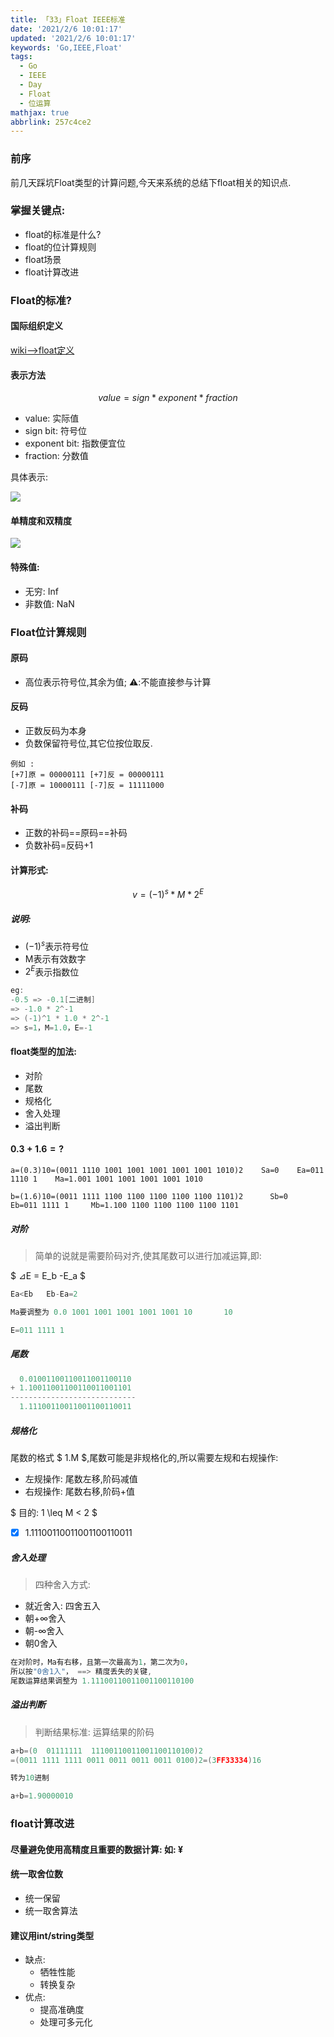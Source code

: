 ```yaml
---
title: 「33」Float IEEE标准
date: '2021/2/6 10:01:17'
updated: '2021/2/6 10:01:17'
keywords: 'Go,IEEE,Float'
tags:
  - Go
  - IEEE
  - Day
  - Float
  - 位运算
mathjax: true
abbrlink: 257c4ce2
---
```


### 前序

前几天踩坑Float类型的计算问题,今天来系统的总结下float相关的知识点.

### 掌握关键点:

* float的标准是什么?
* float的位计算规则
* float场景
* float计算改进

<!--more-->
### Float的标准?

#### 国际组织定义

[wiki-->float定义](https://zh.wikipedia.org/wiki/IEEE_754)


#### 表示方法

$$ value =  sign * exponent * fraction $$

* value: 实际值
* sign bit: 符号位
* exponent bit: 指数便宜位
* fraction: 分数值

具体表示:

![](https://github.com/crab21/Images/tree/master/clipboard_20210206_104959.webp)

#### 单精度和双精度

![](https://github.com/crab21/Images/tree/master/clipboard_20210206_110116.png)



#### 特殊值:

* 无穷: Inf
* 非数值: NaN

### Float位计算规则

#### 原码

* 高位表示符号位,其余为值; ⚠️:不能直接参与计算

#### 反码

* 正数反码为本身
* 负数保留符号位,其它位按位取反.

```
例如 :
[+7]原 = 00000111 [+7]反 = 00000111 
[-7]原 = 10000111 [-7]反 = 11111000
```

#### 补码
* 正数的补码==原码==补码
* 负数补码=反码+1

#### 计算形式:

$$ v = (-1)^s * M * 2^E $$

##### 说明:

* $(-1)^s$表示符号位
* M表示有效数字
* $2^E$表示指数位


```go
eg:
-0.5 => -0.1[二进制]
=> -1.0 * 2^-1
=> (-1)^1 * 1.0 * 2^-1
=> s=1，M=1.0，E=-1
```

#### float类型的加法:

* 对阶
* 尾数
* 规格化
* 舍入处理
* 溢出判断

#### $0.3+1.6=?$
```
a=(0.3)10=(0011 1110 1001 1001 1001 1001 1001 1010)2    Sa=0    Ea=011 1110 1    Ma=1.001 1001 1001 1001 1001 1010

b=(1.6)10=(0011 1111 1100 1100 1100 1100 1100 1101)2      Sb=0    Eb=011 1111 1     Mb=1.100 1100 1100 1100 1100 1101
```

##### 对阶


>简单的说就是需要阶码对齐,使其尾数可以进行加减运算,即:

$ ⊿E = E_b -E_a $ 


```go
Ea<Eb   Eb-Ea=2

Ma要调整为 0.0 1001 1001 1001 1001 1001 10       10

E=011 1111 1
```

##### 尾数
```go
  0.01001100110011001100110
+ 1.10011001100110011001101
----------------------------
  1.11100110011001100110011
```

##### 规格化
尾数的格式 $ 1.M $,尾数可能是非规格化的,所以需要左规和右规操作:

* 左规操作: 尾数左移,阶码减值
* 右规操作: 尾数右移,阶码+值


$ 目的: 1 \leq M < 2 $

- [x] 1.11100110011001100110011‬ 
 
##### 舍入处理

>四种舍入方式:

* 就近舍入: 四舍五入
* 朝+∞舍入
* 朝-∞舍入
* 朝0舍入


```go
在对阶时，Ma有右移，且第一次最高为1，第二次为0，
所以按"0舍1入"， ==> 精度丢失的关键, 
尾数运算结果调整为 1.11100110011001100110100
```

##### 溢出判断

> 判断结果标准: 运算结果的阶码

```go
a+b=(0  01111111  11100110011001100110100)2
=(0011 1111 1111 0011 0011 0011 0011 0100)2=(3FF33334)16

转为10进制

a+b=1.90000010
```


### float计算改进

#### 尽量避免使用高精度且重要的数据计算: 如: ¥

#### 统一取舍位数
* 统一保留
* 统一取舍算法


#### 建议用int/string类型

* 缺点:
    * 牺牲性能
    * 转换复杂
* 优点:
    * 提高准确度 
    * 处理可多元化

